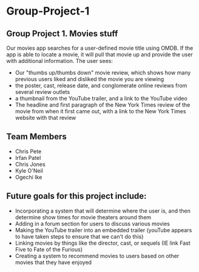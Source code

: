 # Group-Project-1

## Group Project 1. Movies stuff

Our movies app searches for a user-defined movie title using OMDB. If the app is able to locate a movie, it will pull that movie up and provide the user with additional information. The user sees:

- Our "thumbs up/thumbs down" movie review, which shows how many previous users liked and disliked the movie you are viewing
- the poster, cast, release date, and conglomerate online reviews from several review outlets
- a thumbnail from the YouTube trailer, and a link to the YouTube video
- The headline and first paragraph of the New York Times review of the movie from when it first came out, with a link to the New York Times website with that review

## Team Members
- Chris Pete
- Irfan Patel
- Chris Jones
- Kyle O'Neil
- Ogechi Ike

## Future goals for this project include:

- Incorporating a system that will determine where the user is, and then determine show times for movie theaters around them
- Adding in a forum section for users to discuss various movies
- Making the YouTube trailer into an embedded trailer (youTube appears to have taken steps to ensure that we can't do this)
- Linking movies by things like the director, cast, or sequels (IE link Fast Five to Fate of the Furious)
- Creating a system to recommend movies to users based on other movies that they have enjoyed
